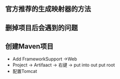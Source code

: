## 官方推荐的生成映射器的方法
## 删掉项目后会遇到的问题
## 创建Maven项目
- Add FrameworkSupport ->Web
- Project -> Artifaact -> 右键 -> put into out put root
- 配置Tomcat